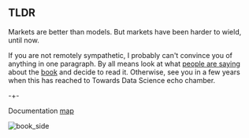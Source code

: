 ## TLDR

Markets are better than models. But markets have been harder to wield, until now. 

If you are not remotely sympathetic, I probably can't convince you of anything in one paragraph. By all means look
at what [people are saying](https://microprediction.github.io/building_an_open_ai_network/feedback.html) about
the [book](https://mitpress.mit.edu/9780262047326/microprediction/) and decide to read it. Otherwise, see you 
in a few years when this has reached to Towards Data Science echo chamber. 


-+- 

Documentation [map](https://microprediction.github.io/microprediction/map.html)



![book_side](/microprediction/assets/images/cotton_microprediction_3d_side.png)
